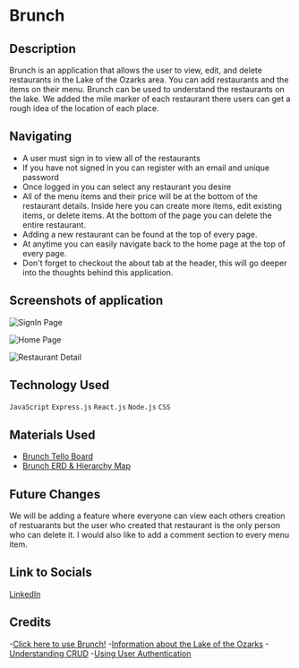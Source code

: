 # Brunch

## Description 

Brunch is an application that allows the user to view, edit, and delete restaurants in the Lake of the Ozarks area. You can add restaurants and the items on their menu. Brunch can be used to understand the restaurants on the lake. We added the mile marker of each restaurant there users can get a rough idea of the location of each place.

## Navigating

- A user must sign in to view all of the restaurants
- If you have not signed in you can register with an email and unique password
- Once logged in you can select any restaurant you desire
- All of the menu items and their price will be at the bottom of the restaurant details. Inside here you can create more items, edit existing items, or delete items. At the bottom of the page you can delete the entire restaurant.
- Adding a new restaurant can be found at the top of every page.
- At anytime you can easily navigate back to the home page at the top of every page. 
- Don't forget to checkout the about tab at the header, this will go deeper into the thoughts behind this application. 

## Screenshots of application

![SignIn Page](https://i.imgur.com/wUm5WU7.png)

![Home Page](https://i.imgur.com/oEVLxhN.png)

![Restaurant Detail](https://i.imgur.com/dlSRYy1.png)

## Technology Used

`JavaScript` `Express.js` `React.js` `Node.js` `CSS`

## Materials Used

- [Brunch Tello Board](https://trello.com/invite/b/vJeQbvrj/ATTI519eae986da81f115abcaca24304b60f253EDCA4/capstone-project)
- [Brunch ERD & Hierarchy Map](https://lucid.app/lucidchart/8cd8a503-d748-42b7-a7df-fae21034c409/edit?viewport_loc=173%2C123%2C906%2C479%2C0_0&invitationId=inv_cf74ff58-ada4-49f4-adbf-8b1a689cb2ac)

## Future Changes 

We will be adding a feature where everyone can view each others creation of restuarants but the user who created that restaurant is the only person who can delete it. I would also like to add a comment section to every menu item. 

## Link to Socials

[LinkedIn](https://www.linkedin.com/in/dominicfuentes1/)

## Credits

-[Click here to use Brunch!]()
-[Information about the Lake of the Ozarks](https://www.funlake.com/)
-[Understanding CRUD](https://geeksforgeeks.com/)
-[Using User Authentication](https://stackoverflow.com/)
